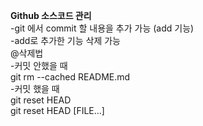 **Github 소스코드 관리**<br>
-git 에서 commit 할 내용을 추가 가능 (add 기능)<br>
-add로 추가한 기능 삭제 가능<br>
@삭제법<br>
-커밋 안했을 때<br>
git rm --cached README.md <br>
-커밋 했을 때<br>
git reset HEAD <br>
git reset HEAD [FILE...] <br>

